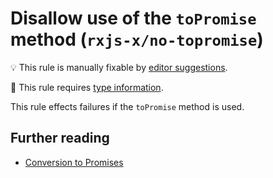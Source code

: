 # Disallow use of the `toPromise` method (`rxjs-x/no-topromise`)

💡 This rule is manually fixable by [editor suggestions](https://eslint.org/docs/latest/use/core-concepts#rule-suggestions).

💭 This rule requires [type information](https://typescript-eslint.io/linting/typed-linting).

<!-- end auto-generated rule header -->

This rule effects failures if the `toPromise` method is used.

## Further reading

- [Conversion to Promises](https://rxjs.dev/deprecations/to-promise)
